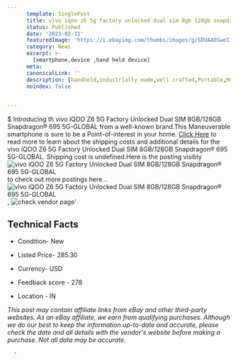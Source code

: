 ```yaml
---
      template: SinglePost
      title: vivo iqoo z6 5g factory unlocked dual sim 8gb 128gb snapdragon 695 5g global
      status: Published
      date: '2023-02-11'
      featuredImage: 'https://i.ebayimg.com/thumbs/images/g/5DUAAOSweIJjjZo2/s-l225.jpg'
      category: News
      excerpt: >-
        [smartphone,device ,hand held device]
      meta:
      canonicalLink: ''
      description: [handheld,industrially made,well crafted,Portable,Mobile,Compact,Convenient,Lightweight,Maneuverable,Man-portable,Miniature,Carriable,Hand-held,Light,Holdable,Transportable,Mobile device,Pocket-sized,On-the-go,Wireless,Cordless,Compact size,Convenient size, smartphone,device ,hand held device]
      noindex: false
      

---
```

$
      Introducing th vivo iQOO Z6 5G Factory Unlocked Dual SIM 8GB/128GB Snapdragon® 695 5G-GLOBAL from a well-known brand.This Maneuverable smartphone is sure to be a Point-of-interest in your home. [Click Here](https://www.ebay.com/itm/385274940843?hash=item59b42d0dab%3Ag%3A5DUAAOSweIJjjZo2&mkevt=1&mkcid=1&mkrid=711-53200-19255-0&campid=%253CePNCampaignId%253E&customid=%253CreferenceId%253E&toolid=10049) to read more to learn about the shipping costs and additional details for the vivo iQOO Z6 5G Factory Unlocked Dual SIM 8GB/128GB Snapdragon® 695 5G-GLOBAL. Shipping cost is undefined.Here is the posting visibly ![vivo iQOO Z6 5G Factory Unlocked Dual SIM 8GB/128GB Snapdragon® 695 5G-GLOBAL](https://i.ebayimg.com/thumbs/images/g/5DUAAOSweIJjjZo2/s-l225.jpg) to check out more postings here... ![vivo iQOO Z6 5G Factory Unlocked Dual SIM 8GB/128GB Snapdragon® 695 5G-GLOBAL](https://i.ebayimg.com/images/g/5DUAAOSweIJjjZo2/s-l500.jpg), ![check vendor page](https://origin-galleryplus.ebayimg.com/ws/web/385274940843_2_0_1/225x225.jpg,https://origin-galleryplus.ebayimg.com/ws/web/385274940843_3_0_1/225x225.jpg,https://origin-galleryplus.ebayimg.com/ws/web/385274940843_4_0_1/225x225.jpg,https://origin-galleryplus.ebayimg.com/ws/web/385274940843_5_0_1/225x225.jpg,https://origin-galleryplus.ebayimg.com/ws/web/385274940843_6_0_1/225x225.jpg)'

      

 ## Technical Facts 



     
      

 - Condition- New 


      

 - Listed Price- 285.30 


      

 - Currency- USD 


      

 - Feedback score - 278 


      

 - Location - IN 


      
      

 *_This post may contain affiliate links from eBay and other third-party websites. As an eBay affiliate, we earn from qualifying purchases. Although we do our best to keep the information up-to-date and accurate, please check the date and all details with the vendor's website before making a purchase. Not all data may be accurate._*




      -
